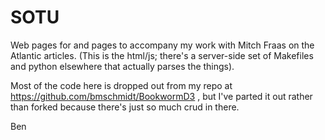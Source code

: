 # SOTU

Web pages for and pages to accompany my work with Mitch Fraas on the Atlantic articles. (This is the html/js; there's a 
server-side set of Makefiles and python elsewhere that actually parses the things).

Most of the code here is dropped out from my repo at https://github.com/bmschmidt/BookwormD3 , but I've parted it out
rather than forked because there's just so much crud in there.

Ben
